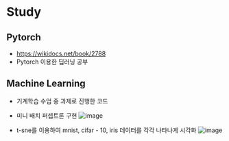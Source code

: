 # Study
## Pytorch
- https://wikidocs.net/book/2788 
- Pytorch 이용한 딥러닝 공부

## Machine Learning 
- 기계학습 수업 중 과제로 진행한 코드
- 미니 배치 퍼셉트론 구현
![image](https://github.com/unaexoo/Study/assets/142863284/b0a2a296-ea19-4dca-943f-1611020f34bb)

- t-sne를 이용하여 mnist, cifar - 10, iris 데이터를 각각 나타나게 시각화
  ![image](https://github.com/unaexoo/Study/assets/142863284/7ff5df59-14c4-403c-ab87-4e507e1d4828)
